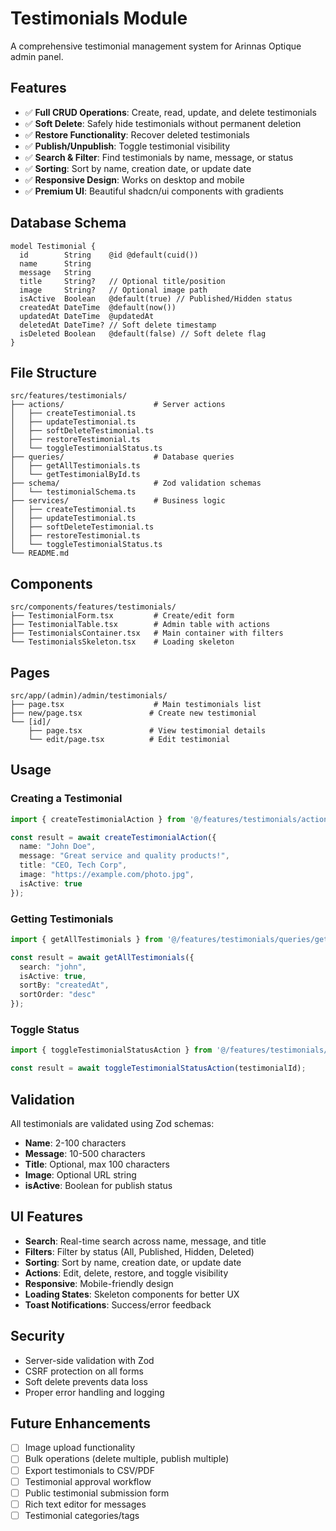 # Testimonials Module

A comprehensive testimonial management system for Arinnas Optique admin panel.

## Features

- ✅ **Full CRUD Operations**: Create, read, update, and delete testimonials
- ✅ **Soft Delete**: Safely hide testimonials without permanent deletion
- ✅ **Restore Functionality**: Recover deleted testimonials
- ✅ **Publish/Unpublish**: Toggle testimonial visibility
- ✅ **Search & Filter**: Find testimonials by name, message, or status
- ✅ **Sorting**: Sort by name, creation date, or update date
- ✅ **Responsive Design**: Works on desktop and mobile
- ✅ **Premium UI**: Beautiful shadcn/ui components with gradients

## Database Schema

```prisma
model Testimonial {
  id        String    @id @default(cuid())
  name      String
  message   String
  title     String?   // Optional title/position
  image     String?   // Optional image path
  isActive  Boolean   @default(true) // Published/Hidden status
  createdAt DateTime  @default(now())
  updatedAt DateTime  @updatedAt
  deletedAt DateTime? // Soft delete timestamp
  isDeleted Boolean   @default(false) // Soft delete flag
}
```

## File Structure

```
src/features/testimonials/
├── actions/                    # Server actions
│   ├── createTestimonial.ts
│   ├── updateTestimonial.ts
│   ├── softDeleteTestimonial.ts
│   ├── restoreTestimonial.ts
│   └── toggleTestimonialStatus.ts
├── queries/                    # Database queries
│   ├── getAllTestimonials.ts
│   └── getTestimonialById.ts
├── schema/                     # Zod validation schemas
│   └── testimonialSchema.ts
├── services/                   # Business logic
│   ├── createTestimonial.ts
│   ├── updateTestimonial.ts
│   ├── softDeleteTestimonial.ts
│   ├── restoreTestimonial.ts
│   └── toggleTestimonialStatus.ts
└── README.md
```

## Components

```
src/components/features/testimonials/
├── TestimonialForm.tsx         # Create/edit form
├── TestimonialTable.tsx        # Admin table with actions
├── TestimonialsContainer.tsx   # Main container with filters
└── TestimonialsSkeleton.tsx    # Loading skeleton
```

## Pages

```
src/app/(admin)/admin/testimonials/
├── page.tsx                    # Main testimonials list
├── new/page.tsx               # Create new testimonial
└── [id]/
    ├── page.tsx               # View testimonial details
    └── edit/page.tsx          # Edit testimonial
```

## Usage

### Creating a Testimonial

```typescript
import { createTestimonialAction } from '@/features/testimonials/actions/createTestimonial';

const result = await createTestimonialAction({
  name: "John Doe",
  message: "Great service and quality products!",
  title: "CEO, Tech Corp",
  image: "https://example.com/photo.jpg",
  isActive: true
});
```

### Getting Testimonials

```typescript
import { getAllTestimonials } from '@/features/testimonials/queries/getAllTestimonials';

const result = await getAllTestimonials({
  search: "john",
  isActive: true,
  sortBy: "createdAt",
  sortOrder: "desc"
});
```

### Toggle Status

```typescript
import { toggleTestimonialStatusAction } from '@/features/testimonials/actions/toggleTestimonialStatus';

const result = await toggleTestimonialStatusAction(testimonialId);
```

## Validation

All testimonials are validated using Zod schemas:

- **Name**: 2-100 characters
- **Message**: 10-500 characters  
- **Title**: Optional, max 100 characters
- **Image**: Optional URL string
- **isActive**: Boolean for publish status

## UI Features

- **Search**: Real-time search across name, message, and title
- **Filters**: Filter by status (All, Published, Hidden, Deleted)
- **Sorting**: Sort by name, creation date, or update date
- **Actions**: Edit, delete, restore, and toggle visibility
- **Responsive**: Mobile-friendly design
- **Loading States**: Skeleton components for better UX
- **Toast Notifications**: Success/error feedback

## Security

- Server-side validation with Zod
- CSRF protection on all forms
- Soft delete prevents data loss
- Proper error handling and logging

## Future Enhancements

- [ ] Image upload functionality
- [ ] Bulk operations (delete multiple, publish multiple)
- [ ] Export testimonials to CSV/PDF
- [ ] Testimonial approval workflow
- [ ] Public testimonial submission form
- [ ] Rich text editor for messages
- [ ] Testimonial categories/tags 